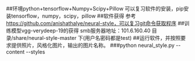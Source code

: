 ##环境python+tensorflow+Numpy+Scipy+Pillow 可以复习软件的安装，pip安装tensorflow，numpy，scipy，pillow
##软件获得 参考 https://github.com/anishathalye/neural-style，可以复习git命令获取程序
##训练模型vgg-verydeep-19的获得 smb服务器地址：101.6.160.40 目录/share/neural-style-master 下(用户名密码都是test)
##运行软件，并按照要求提供照片，风格化图片，输出的图片名称。
###python neural_style.py --content <content file> --styles <style file> --output <output file>`
